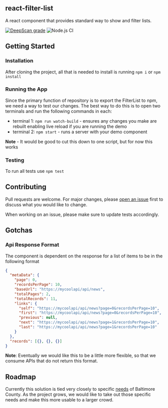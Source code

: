 ## react-filter-list

A react component that provides standard way to show and filter lists.

[![DeepScan grade](https://deepscan.io/api/teams/1744/projects/10343/branches/141653/badge/grade.svg)](https://deepscan.io/dashboard#view=project&tid=1744&pid=10343&bid=141653)
![Node.js CI](https://github.com/baltimorecounty/react-filter-list/workflows/Node.js%20CI/badge.svg)

## Getting Started

### Installation

After cloning the project, all that is needed to install is running `npm i` or `npm install`

### Running the App

Since the primary function of repository is to export the FilterList to npm, we need a way to test our changes. The best way to do this is to open two terminals and run the following commands in each:

- terminal 1: `npm run watch-build` - ensures any changes you make are rebuilt enabling live reload if you are running the demo
- terminal 2: `npm start` - runs a server with your demo component

**Note** - It would be good to cut this down to one script, but for now this works

### Testing

To run all tests use `npm test`

## Contributing

Pull requests are welcome. For major changes, please [open an issue](https://github.com/baltimorecounty/react-filter-list/issues/new) first to discuss what you would like to change.

When working on an issue, please make sure to update tests accordingly.

## Gotchas

### Api Response Format

The component is dependent on the response for a list of items to be in the following format

```json
{
  "metaData": {
    "page": 0,
    "recordsPerPage": 10,
    "baseUrl": "https://mycoolapi/api/news",
    "totalPages": 2,
    "totalRecords": 11,
    "links": {
      "self": "https://mycoolapi/api/news?page=0&recordsPerPage=10",
      "first": "https://mycoolapi/api/news?page=0&recordsPerPage=10",
      "previous": null,
      "next": "https://mycoolapi/api/news?page=1&recordsPerPage=10",
      "last": "https://mycoolapi/api/news?page=1&recordsPerPage=10"
    }
  },
  "records": [{}, {}, {}]
}
```

**Note**: Eventually we would like this to be a little more flexible, so that we consume APIs that do not return this format.

## Roadmap

Currently this solution is tied very closely to specific [needs](#gotchas) of Baltimore County. As the project grows, we would like to take out those specific needs and make this more usable to a larger crowd.
